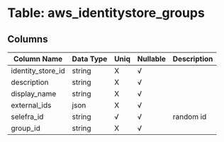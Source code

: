 # Table: aws_identitystore_groups

## Columns 

|  Column Name   |  Data Type  | Uniq | Nullable | Description | 
|  ----  | ----  | ----  | ----  | ---- | 
| identity_store_id | string | X | √ |  | 
| description | string | X | √ |  | 
| display_name | string | X | √ |  | 
| external_ids | json | X | √ |  | 
| selefra_id | string | √ | √ | random id | 
| group_id | string | X | √ |  | 


